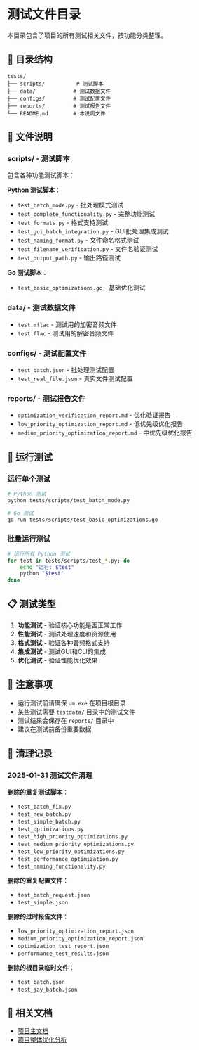 # 测试文件目录

本目录包含了项目的所有测试相关文件，按功能分类整理。

## 📁 目录结构

```
tests/
├── scripts/          # 测试脚本
├── data/            # 测试数据文件
├── configs/         # 测试配置文件
├── reports/         # 测试报告文件
└── README.md        # 本说明文件
```

## 📝 文件说明

### scripts/ - 测试脚本
包含各种功能测试脚本：

**Python 测试脚本**：
- `test_batch_mode.py` - 批处理模式测试
- `test_complete_functionality.py` - 完整功能测试
- `test_formats.py` - 格式支持测试
- `test_gui_batch_integration.py` - GUI批处理集成测试
- `test_naming_format.py` - 文件命名格式测试
- `test_filename_verification.py` - 文件名验证测试
- `test_output_path.py` - 输出路径测试

**Go 测试脚本**：
- `test_basic_optimizations.go` - 基础优化测试

### data/ - 测试数据文件
- `test.mflac` - 测试用的加密音频文件
- `test.flac` - 测试用的解密音频文件

### configs/ - 测试配置文件
- `test_batch.json` - 批处理测试配置
- `test_real_file.json` - 真实文件测试配置

### reports/ - 测试报告文件
- `optimization_verification_report.md` - 优化验证报告
- `low_priority_optimization_report.md` - 低优先级优化报告
- `medium_priority_optimization_report.md` - 中优先级优化报告

## 🚀 运行测试

### 运行单个测试
```bash
# Python 测试
python tests/scripts/test_batch_mode.py

# Go 测试
go run tests/scripts/test_basic_optimizations.go
```

### 批量运行测试
```bash
# 运行所有 Python 测试
for test in tests/scripts/test_*.py; do
    echo "运行: $test"
    python "$test"
done
```

## 📋 测试类型

1. **功能测试** - 验证核心功能是否正常工作
2. **性能测试** - 测试处理速度和资源使用
3. **格式测试** - 验证各种音频格式支持
4. **集成测试** - 测试GUI和CLI的集成
5. **优化测试** - 验证性能优化效果

## 📌 注意事项

- 运行测试前请确保 `um.exe` 在项目根目录
- 某些测试需要 `testdata/` 目录中的测试文件
- 测试结果会保存在 `reports/` 目录中
- 建议在测试前备份重要数据

## 🧹 清理记录

### 2025-01-31 测试文件清理
**删除的重复测试脚本**：
- `test_batch_fix.py`
- `test_new_batch.py`
- `test_simple_batch.py`
- `test_optimizations.py`
- `test_high_priority_optimizations.py`
- `test_medium_priority_optimizations.py`
- `test_low_priority_optimizations.py`
- `test_performance_optimization.py`
- `test_naming_functionality.py`

**删除的重复配置文件**：
- `test_batch_request.json`
- `test_simple.json`

**删除的过时报告文件**：
- `low_priority_optimization_report.json`
- `medium_priority_optimization_report.json`
- `optimization_test_report.json`
- `performance_test_results.json`

**删除的根目录临时文件**：
- `test_batch.json`
- `test_jay_batch.json`

## 🔗 相关文档

- [项目主文档](../README.md)
- [项目整体优化分析](../issues/项目整体优化分析.md)
